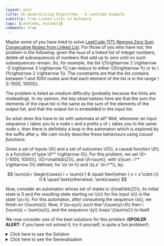 ```yaml
---
layout: post
title: On Generalising Algorithms - A LeetCode Example
subtitle: From Linked Lists to Automata
tags: [LeetCode, Automata]
comments: true
---
```

Maybe some of you have tried to solve [LeetCode 1171: Remove Zero Sum Consecutive Nodes from Linked List](https://leetcode.com/problems/remove-zero-sum-consecutive-nodes-from-linked-list/). For those of you who have not, the problem is the following: given the `head` of a linked list of integer numbers, delete all subsequences of numbers that add up to zero until no such subsequences remain. So, for example, the list 
\\[1\rightarrow 2 \rightarrow -3 \rightarrow 3 \rightarrow 1\\] can reduce to either \\(3\rightarrow 1\\) or to \\(1\rightarrow 2 \rightarrow 1\\). The constraints are that the list contains between 1 and 1000 nodes and that each element of the list is in the range \\([-1000, 1000]\\).

The problem is listed as *medium* difficulty (probably because the hints are misleading). In my opinion, the key observations here are that the sum the elements of the input list is the same as the sum of the elements of the output list, and that the output list is embedded in the input list. 

So what does this have to do with automata at all? Well, whenever an input sequence `i` takes you to a node `n` and a prefix `p` of `i` takes you to the same node `n`, then there is definitely a loop in the automaton which is explored by  the suffix after `p`. We cam nicely describe these behaviours using *causal functions*. 

Given a set of inputs \\(I\\) and a set of outcomes \\(O\\), a causal function \\(f\\) is a function of type \\(I^* \rightarrow O\\). For this problem, we set \\(I=[-1000, 1000]\\), \\(O=\mathbb{Z}\\), and \\(f=\sum\\), with \\(\sum : I^* \rightarrow O\\) defined, for \\(n \in I\\) and \\(s,s' \in I^*\\), by: 

$$
\sum(s)=
\begin{cases}
i + \sum(s') & \quad \text{when } s = s'\cdot i;\\ 
0 & \quad \text{otherwise}.
\end{cases}
$$

Now, consider an automaton whose set of states is \\(\mathbb{Z}\\), its initial state is 0 and the resulting state starting on \\(x\\) for the input \\(i\\) is the state \\(x+i\\). For this automaton, after consuming the sequence \\(s\\), we finish on \\(\sum(s)\\). Now,  if \\(s=xyz\\) such that \\(\sum(y)=0\\) then \\(\sum(s) = \sum(xz)\\), and the sequence \\(y\\) loops \\(\sum(x)\\) to itself. 

We now consider one of the best solutions for this problem (**SPOILER ALERT**: if you have not solved it, try it yourself, is quite a fun problem!).
<details>
  <summary>Click here to see the Solution</summary>

```python
    def removeZeroSumSublists(self, head: Optional[ListNode]) -> Optional[ListNode]:
        # init is a ListNode whose value is 0 and has head as its next element. 
        # It helps us in case the whole head adds up to zero
        init = ListNode(0, head) 
        # This hashmap uses sum values as keys and nodes as values
        prefix_sums = {0: init}
        # Calculate the prefix sum for each node and add to the hashmap
        # Duplicate prefix sum values will be replaced
        prefix_sum = 0
        current = init
        while current:
            prefix_sum += current.val
            # Important: we update a value only if we found a prefix p and a prefix pq such that sum(q)=0
            prefix_sums[prefix_sum] = current
            current = current.next
        # Reset prefix sum and current
        prefix_sum = 0
        current = init
        # Delete zero sum consecutive sequences by setting node before sequence to node after
        while current:
            prefix_sum += current.val
            # We are at state prefix_sum, do we know a longer sequence that takes us here? 
            # If we do, then we connect to the suffix of that longer sequence
            current.next = prefix_sums[prefix_sum].next
            current = current.next
        return init.next
```

</details>


<details>
  <summary>Click here to see the Generalisation</summary>

```python
    def sequenceMinimisation(self, list: Optional[ListNode]) -> Optional[ListNode]:
        prefix_key = sum([])
        # This entry helps us in case the sequence is equivalent to the empty sequence
        init = ListNode(prefix_key, list) # This is a value
        prefix = []
        current = init
        prefixes = {prefix_key: current}
        while current:
            prefix.append(current.val)
            prefix_key = sum(prefix)  
            prefixes[prefix_key] = current
            current = current.next
        # Reset prefix_key sum and current
        prefix = []
        current = init
        # Delete zero sum consecutive sequences by setting node before sequence to node after
        while current:
            prefix.append(current.val)
            prefix_key = sum(prefix)  # it is possible that prefix_key is an acc so this could be +=
            current.next = prefixes[prefix_key].next
            current = current.next
        return init.next
```

</details>








